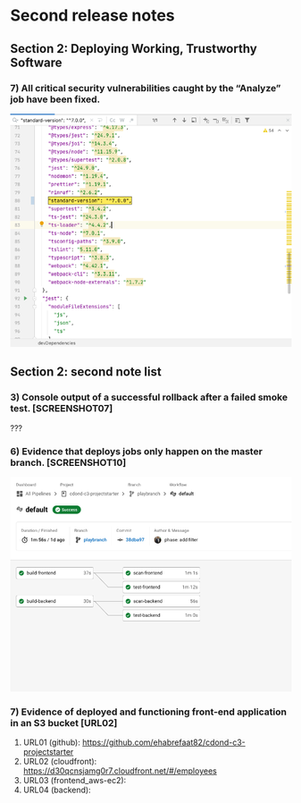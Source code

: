 # Second release notes
## Section 2: Deploying Working, Trustworthy Software

### 7) All critical security vulnerabilities caught by the “Analyze” job have been fixed.
![](section02_7.png)

## Section 2: second note list
### 3) Console output of a successful rollback after a failed smoke test. [SCREENSHOT07]
???

### 6) Evidence that deploys jobs only happen on the master branch. [SCREENSHOT10]
![](SCREENSHOT10.png)

### 7) Evidence of deployed and functioning front-end application in an S3 bucket [URL02] 
1. URL01 (github): https://github.com/ehabrefaat82/cdond-c3-projectstarter
2. URL02 (cloudfront): https://d30qcnsjamg0r7.cloudfront.net/#/employees 
3. URL03 (frontend_aws-ec2):
4. URL04 (backend):  